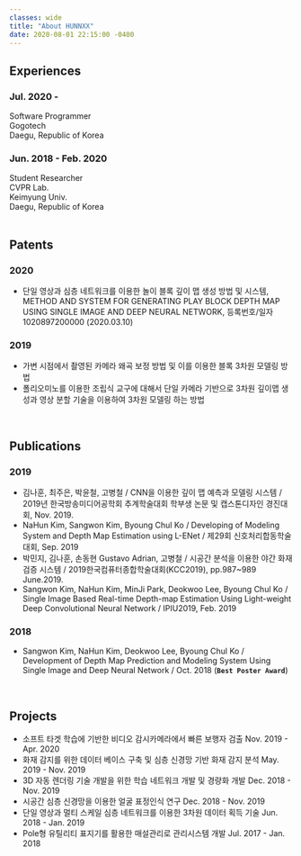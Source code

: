 ```yaml
---
classes: wide
title: "About HUNNXX"
date: 2020-08-01 22:15:00 -0400
---
```


## Experiences
### Jul. 2020 - 
Software Programmer   
Gogotech   
Daegu, Republic of Korea   

### Jun. 2018 - Feb. 2020
Student Researcher   
CVPR Lab.   
Keimyung Univ.   
Daegu, Republic of Korea   
<br>


## Patents
### 2020
- 단일 영상과 심층 네트워크를 이용한 놀이 블록 깊이 맵 생성 방법 및 시스템, METHOD AND SYSTEM FOR GENERATING PLAY BLOCK DEPTH MAP USING SINGLE IMAGE AND DEEP NEURAL NETWORK, 등록번호/일자 1020897200000 (2020.03.10)

### 2019
- 가변 시점에서 촬영된 카메라 왜곡 보정 방법 및 이를 이용한 블록 3차원 모델링 방법
- 폴리오미노를 이용한 조립식 교구에 대해서 단일 카메라 기반으로 3차원 깊이맵 생성과 영상 분할 기술을 이용하여 3차원 모델링 하는 방법
<br>


## Publications
### 2019
- 김나훈, 최주은, 박윤철, 고병철 / CNN을 이용한 깊이 맵 예측과 모델링 시스템 / 2019년 한국방송미디어공학회 추계학술대회 학부생 논문 및 캡스톤디자인 경진대회, Nov. 2019.
- NaHun Kim, Sangwon Kim, Byoung Chul Ko / Developing of Modeling System and Depth Map Estimation using L-ENet / 제29회 신호처리합동학술대회, Sep. 2019
- 박민지, 김나훈, 손동현 Gustavo Adrian, 고병철 / 시공간 분석을 이용한 야간 화재 검증 시스템 / 2019한국컴퓨터종합학술대회(KCC2019), pp.987~989 June.2019.
- Sangwon Kim, NaHun Kim, MinJi Park, Deokwoo Lee, Byoung Chul Ko / Single Image Based Real-time Depth-map Estimation Using Light-weight Deep Convolutional Neural Network / IPIU2019, Feb. 2019

### 2018
- Sangwon Kim, NaHun Kim, Deokwoo Lee, Byoung Chul Ko / Development of Depth Map Prediction and Modeling System Using Single Image and Deep Neural Network / Oct. 2018 (**`Best Poster Award`**)
<br>


## Projects
- 소프트 타겟 학습에 기반한 비디오 감시카메라에서 빠른 보행자 검출 Nov. 2019 - Apr. 2020
- 화재 감지를 위한 데이터 베이스 구축 및 심층 신경망 기반 화재 감지 분석 May. 2019 - Nov. 2019
- 3D 자동 렌더링 기술 개발을 위한 학습 네트워크 개발 및 경량화 개발 Dec. 2018 - Nov. 2019
- 시공간 심층 신경망을 이용한 얼굴 표정인식 연구 Dec. 2018 - Nov. 2019
- 단일 영상과 멀티 스케일 심층 네트워크를 이용한 3차원 데이터 획득 기술 Jun. 2018 - Jan. 2019
- Pole형 유틸리티 표지기를 활용한 매설관리로 관리시스템 개발 Jul. 2017 - Jan. 2018
